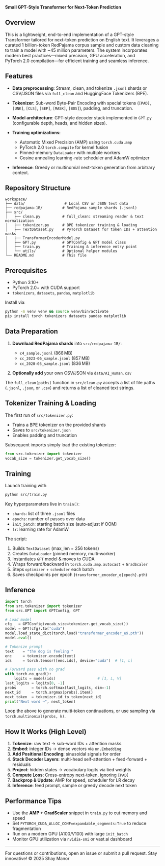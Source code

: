 **Small GPT-Style Transformer for Next-Token Prediction**

## Overview

This is a lightweight, end-to-end implementation of a GPT-style Transformer tailored for next-token prediction on English text. It leverages a curated 1 billion-token RedPajama corpus sample and custom data cleaning to train a model with \~45 million parameters. The system incorporates modern best practices—mixed precision, GPU acceleration, and PyTorch 2.0 compilation—for efficient training and seamless inference.

## Features

* **Data preprocessing**: Stream, clean, and tokenize `.jsonl` shards or CSV/JSON files via `full_clean` and HuggingFace Tokenizers (BPE).
* **Tokenizer**: Sub-word Byte-Pair Encoding with special tokens (`[PAD]`, `[UNK]`, `[CLS]`, `[SEP]`, `[MASK]`, `[BOS]`), padding, and truncation.
* **Model architecture**: GPT-style decoder stack implemented in `GPT.py` (configurable depth, heads, and hidden sizes).
* **Training optimizations**:

  * Automatic Mixed Precision (AMP) using `torch.cuda.amp`
  * PyTorch 2.0 `torch.compile` for kernel fusion
  * Pinned-memory `DataLoader` with multiple workers
  * Cosine annealing learning-rate scheduler and AdamW optimizer
* **Inference**: Greedy or multinomial next-token generation from arbitrary context.

## Repository Structure

```
workspace/
├── data/                  # Local CSV or JSON text data
├── redpajama-1B/         # RedPajama sample shards (.jsonl)
├── src/
│   ├── clean.py          # full_clean: streaming reader & text normalization
│   ├── tokenizer.py      # BPE tokenizer training & loading
│   ├── TextDataset.py    # PyTorch Dataset for token IDs + attention masks
│   ├── TransformerEncoderModel.py
│   ├── GPT.py            # GPTConfig & GPT model class
│   ├── train.py          # Training & inference entry point
│   └── utils/            # Optional helper modules
└── README.md             # This file
```

## Prerequisites

* Python 3.10+
* PyTorch 2.0+ with CUDA support
* `tokenizers`, `datasets`, `pandas`, `matplotlib`

Install via:

```bash
python -m venv venv && source venv/bin/activate
pip install torch tokenizers datasets pandas matplotlib
```

## Data Preparation

1. **Download RedPajama shards** into `src/redpajama-1B/`:

   * `c4_sample.jsonl` (866 MB)
   * `cc_2023-06_sample.jsonl` (857 MB)
   * `cc_2020-05_sample.jsonl` (836 MB)
2. **Optionally add** your own CSV/JSON via `data/AI_Human.csv`

The `full_clean(paths)` function in `src/clean.py` accepts a list of file paths (`.jsonl`, `.json`, or `.csv`) and returns a list of cleaned text strings.

## Tokenizer Training & Loading

The first run of `src/tokenizer.py`:

* Trains a BPE tokenizer on the provided shards
* Saves to `src/tokenizer.json`
* Enables padding and truncation

Subsequent imports simply load the existing tokenizer:

```python
from src.tokenizer import tokenizer
vocab_size = tokenizer.get_vocab_size()
```

## Training

Launch training with:

```bash
python src/train.py
```

Key hyperparameters live in `train()`:

* `shards`: list of three `.jsonl` files
* `epochs`: number of passes over data
* `init_batch`: starting batch size (auto‐adjust if OOM)
* `lr`: learning rate for AdamW

The script:

1. Builds `TextDataset` (max\_len = 256 tokens)
2. Creates `DataLoader` (pinned memory, multi‐worker)
3. Instantiates `GPT` model & moves to CUDA
4. Wraps forward/backward in `torch.cuda.amp.autocast` + `GradScaler`
5. Steps `optimizer` + `scheduler` each batch
6. Saves checkpoints per epoch (`transformer_encoder_e{epoch}.pth`)

## Inference

```python
import torch
from src.tokenizer import tokenizer
from src.GPT import GPTConfig, GPT

# Load model
cfg   = GPTConfig(vocab_size=tokenizer.get_vocab_size())
model = GPT(cfg).to("cuda")
model.load_state_dict(torch.load("transformer_encoder_e9.pth"))
model.eval()

# Tokenize prompt
text    = "the dog is feeling "
enc     = tokenizer.encode(text)
ids     = torch.tensor([enc.ids], device="cuda")  # [1, L]

# Forward pass with no grad
with torch.no_grad():
    logits = model(ids)                   # [1, L, V]
last_logits = logits[0, -1]
probs       = torch.softmax(last_logits, dim=-1)
next_id     = torch.argmax(probs).item()
next_token  = tokenizer.id_to_token(next_id)
print("Next word →", next_token)
```

Loop the above to generate multi‐token continuations, or use sampling via `torch.multinomial(probs, k)`.

## How It Works (High Level)

1. **Tokenize**: raw text → sub-word IDs + attention masks
2. **Embed**: integer IDs → dense vectors via `nn.Embedding`
3. **Add Positional Encoding**: sinusoidal signals for order
4. **Stack Decoder Layers**: multi-head self-attention + feed-forward + residuals
5. **Project**: hidden states → vocabulary logits via tied weights
6. **Compute Loss**: Cross-entropy next-token, ignoring `[PAD]`
7. **Backprop & Update**: AMP for speed, scheduler for LR decay
8. **Inference**: feed prompt, sample or greedy decode next token

## Performance Tips

* Use the **AMP + GradScaler** snippet in `train.py` to cut memory and speed
* Set `PYTORCH_CUDA_ALLOC_CONF=expandable_segments:True` to reduce fragmentation
* Run on a modern GPU (A100/V100) with large `init_batch`
* Monitor GPU utilization via `nvidia-smi` or vast.ai dashboard

---

For questions or contributions, open an issue or submit a pull request. Stay innovative!
© 2025 Shay Manor
